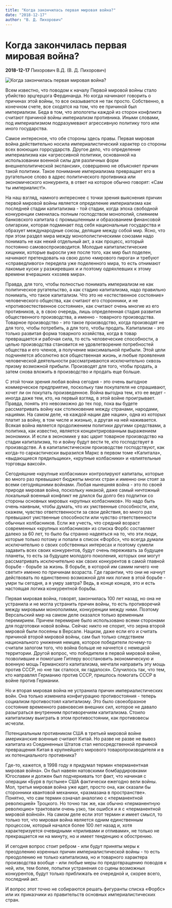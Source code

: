 ```yaml
---
title: "Когда закончилась первая мировая война?"
date: "2018-12-17"
author: "В. Д. Пихорович"
---
```


# Когда закончилась первая мировая война?

**2018-12-17** Пихорович В.Д. (В. Д. Пихорович)

![Когда закончилась первая мировая война?](http://s13.ru/wp-content/upl/2017/11/zk12.jpg)

Всем известно, что поводом к началу Первой мировой войны стало убийство эрцгерцога Фердинанда. Но когда начинают говорить о причинах этой войны, то все оказывается не так просто. Собственно, в конечном счете, все сходятся на том, что ее причиной был империализм. Беда в том, что апологеты каждой из сторон конфликта считают причиной войны империализм противника. Иными словами, под империализмом подразумевают агрессивную политику того или иного государства.

Самое интересное, что обе стороны здесь правы. Первая мировая война действительно носила империалистический характер со стороны всех воюющих горрсударств. Другое дело, что определение империализма как «агрессивной политики, основанной на использовании военной силы для различных форм внешнеполитической экспансии», совершенно не объясняет причин такой политики. Такое понимание империализма превращает его в ругательное слово в адрес политического противника или экономического конкурента, в ответ на которое обычно говорят: «Сам ты империалист!».

На наш взгляд, намного интереснее с точки зрения выяснения причин первой мировой войны является определение империализма как последней стадии капитализма - той стадии, когда эпоха свободной конкуренции сменилась полным господством монополий, слиянием банковского капитала с промышленным и образованием финансовой олигархии, которая подминает под себя национальные государства и образует международные союзы, делящие между собой мир. Ясно, что при этом раздел мира между монополистическими союзами надо понимать не как некий отдельный акт, а как процесс, который постоянно самовоспроизводится. Молодые капиталистические хищники, которые выросли уже после того, как мир был поделен, начинают претендовать на свою долю «мирового пирога» и требуют «справедливого» передела уже поделенного мира, то есть отнимают лакомые куски у разжиревших и и поэтому одряхлевших к этому времени вчерашних «хозяев мира».

Правда, для того, чтобы полностью понимать империализм не как политическое ругательство, а как стадию капитализма, надо правильно понимать, что такое капитализм. Что это не «естественное состояние» человеческого общества, как считают его сторонники, и не «противоестественное состояние», как считают очень многие из его противников, а, в свою очередь, лишь определенная стадия развития общественного производства, а именно - товарного производства. Товарное производство - это такое производство, когда производят не для того, чтобы потребить, а для того, чтобы продать. Капитализм - это только развитая форма товарного хозяйства, когда в товар превращается и рабочая сила, то есть человеческие способности, а целью производства становится не удовлетворение потребностей общества и его членов, а получение максимальной прибыли. Этой цели подчиняется абсолютно вся общественная жизнь, и любые проявления человеческой деятельности рассматриваются исключительно сквозь призму возможной прибыли. Производят для того, чтобы продать, а затем снова вложить в производство и продать еще больше.

С этой точки зрения любая война сегодня - это очень выгодное коммерческое предприятие, поскольку там покупателя не спрашивают, хочет ли он покупать произведенное. Война выгодна тем, кто ее ведет - иногда даже тем, кто, на первый взгляд, в этой войне проигрывает. Правда, понять это невозможно до тех пор, пока вы будете рассматривать войну как столкновение между странами, народами, нациями. На самом деле, «в каждой нации две нации», одна из которых платит за войну, в том числе и жизнью, а другая на ней наживается. Всякая война является продолжением политики другими средствами, а политика, как известно, является концентрированным выражением экономики. И если в экономике у вас царит товарное производство на стадии капитализма, то и войну будут вести те, кто господствует в производстве. А в капиталистическом производстве господствуют, как когда-то саркастически выразился Маркс в первом томе «Капитала», «выдающиеся прядильщики», «крупные колбасники» и «влиятельные торговцы ваксой».

Сегодняшние «крупные колбасники» контролируют капиталы, которые во много раз превышают бюджеты многих стран и именно они стоят за всеми сегодняшними войнами. Любая нынешняя война - это по своей природе мировая война, поскольку никакой, даже самый ничтожный локальный военный конфликт не длился бы долго без подпитки со стороны основных мировых «крупных колбасников». Но надо быть очень наивным, чтобы думать, что их умственные способности, или, скажем, чувство ответственности за свои действия, во много раз превышают умственные способности или чувство ответственности обычных колбасников. Если же учесть, что средний возраст современных «крупных колбасников» из списка Форбс составляет далеко за 60 лет, то было бы странно надеяться на то, что эти люди, которые только потому и попали в список «Форбс», что всегда думали исключительно о своих собственных интересах и поэтому сумели задавить всех своих конкурентов, будут очень переживать за будущее планеты, то есть за будущее молодого поколения, которых они могут рассматривать исключительно как своих конкурентов в самой главной борьбе - борьбе за жизнь. В борьбе, в которой им самим ничего «не светит» именно по причинам возраста. Где гарантии, что они не начнут действовать по единственно возможной для них логике в этой борьбе - умри ты сегодня, а я умру завтра? Ведь, в конце концов, это и есть настоящая логика конкурентной борьбы.

Первая мировая война, говорят, закончилась 100 лет назад, но она не устранила и не могла устранить причин войны, то есть противоречий между мировыми монополиями, конкуренции между ними. Поэтому Версальский мир на самом деле оказался только временным перемирием. Причем перемирие было использовано всеми сторонами для подготовки новой войны. Сейчас никто не спорит, что зерна второй мировой были посеяны в Версале. Нацизм, даже если его и считать причиной второй мировой войны, сам был только следствием национального унижения немцев, которое победители почему-то считали залогом того, что война больше не начнется с немецкой территории. Другой вопрос, что победители в первой мировой войне, позволившие и помогшие Гитлеру восстановить экономическую и военную мощь Германского капитализма, мечтали направить эту мощь против СССР, но «не так сталося, як гадалося». Случилось так, что тем, кто направлял Германию против СССР, пришлось помогать СССР в войне против Германии.

Но и вторая мировая война не устранила причин империалистических войн. Она только изменила конфигурацию противостояния - теперь социализм противостоял капитализму. Это было своеобразное состояние временного равновесия внешних сил, которое не давало разыграться внутренним противоречиям капитализма. Стоило капитализму выиграть в этом противостоянии, как противовесы исчезли.

Потенциальным противником США в третьей мировой войне американские военные считают Китай. Но разве не разве не вывоз капитала из Соединенных Штатов стал непосредственной причиной превращения Китая в крупнейшего мирового товаропроизводителя и в их потенциального противника?

Где-то, кажется, в 1998 году я придумал термин «перманентная мировая война». Он был навеян натовскими бомбардировками Югославии и должен был подчеркивать тот факт, что начиная с операции «Буря в пустыне» США фактически ежегодно вели войны. Мол, третья мировая война уже идет, просто она, как сказали бы сторонники квантовой механики, «размазана в пространстве». Понятно, что сам термин означал аналогию с «перманентной революцией» Троцкого. Но точно так же, как обычно «перманентную революцию» трактовали очень узко, так ошибся и я с «перманентной мировой войной». На самом деле если этот термин и имеет смысл, то только тот, что мировая война является одним единственным процессом, который начался более 100 лет назад и, хотя характеризуется очевидными «приливами и отливами», не только не прекращается ни на минуту, но и имеет тенденцию к обострению.

И сегодня вопрос стоит ребром - или будут приняты меры к преодолению коренных причин империалистической войны - то есть преодолению не только капитализма, но и товарного характера производства вообще - или любые меры по предотвращению поводов к ней, или, тем более, попытки устранения со сцены возможных конкурентов, будут только приближать ее очередной и, скорее всего, последний акт.

И вопрос этот точно не собираются решать фигуранты списка «Форбс» или их приказчики из правительств основных империалистических стран.